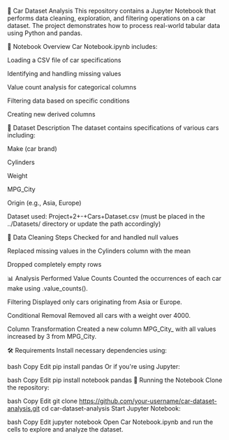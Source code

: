 🚗 Car Dataset Analysis
This repository contains a Jupyter Notebook that performs data cleaning, exploration, and filtering operations on a car dataset. The project demonstrates how to process real-world tabular data using Python and pandas.

📓 Notebook Overview
Car Notebook.ipynb includes:

Loading a CSV file of car specifications

Identifying and handling missing values

Value count analysis for categorical columns

Filtering data based on specific conditions

Creating new derived columns

🧾 Dataset Description
The dataset contains specifications of various cars including:

Make (car brand)

Cylinders

Weight

MPG_City

Origin (e.g., Asia, Europe)

Dataset used: Project+2+-+Cars+Dataset.csv (must be placed in the ../Datasets/ directory or update the path accordingly)

🧹 Data Cleaning Steps
Checked for and handled null values

Replaced missing values in the Cylinders column with the mean

Dropped completely empty rows

📊 Analysis Performed
Value Counts
Counted the occurrences of each car make using .value_counts().

Filtering
Displayed only cars originating from Asia or Europe.

Conditional Removal
Removed all cars with a weight over 4000.

Column Transformation
Created a new column MPG_City_ with all values increased by 3 from MPG_City.

🛠️ Requirements
Install necessary dependencies using:

bash
Copy
Edit
pip install pandas
Or if you're using Jupyter:

bash
Copy
Edit
pip install notebook pandas
🚀 Running the Notebook
Clone the repository:

bash
Copy
Edit
git clone https://github.com/your-username/car-dataset-analysis.git
cd car-dataset-analysis
Start Jupyter Notebook:

bash
Copy
Edit
jupyter notebook
Open Car Notebook.ipynb and run the cells to explore and analyze the dataset.
